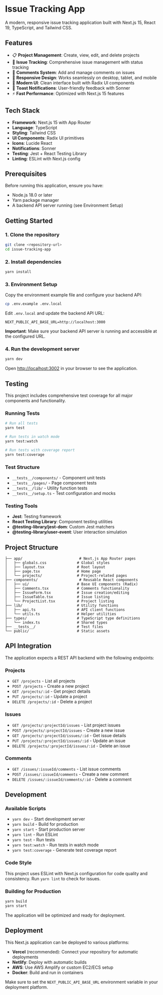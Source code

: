 # Issue Tracking App

A modern, responsive issue tracking application built with Next.js 15, React 19, TypeScript, and Tailwind CSS.

## Features

- 📋 **Project Management**: Create, view, edit, and delete projects
- 🐛 **Issue Tracking**: Comprehensive issue management with status tracking
- 💬 **Comments System**: Add and manage comments on issues
- 📱 **Responsive Design**: Works seamlessly on desktop, tablet, and mobile
- 🎨 **Modern UI**: Clean interface built with Radix UI components
- 🔔 **Toast Notifications**: User-friendly feedback with Sonner
- ⚡ **Fast Performance**: Optimized with Next.js 15 features

## Tech Stack

- **Framework**: Next.js 15 with App Router
- **Language**: TypeScript
- **Styling**: Tailwind CSS
- **UI Components**: Radix UI primitives
- **Icons**: Lucide React
- **Notifications**: Sonner
- **Testing**: Jest + React Testing Library
- **Linting**: ESLint with Next.js config

## Prerequisites

Before running this application, ensure you have:

- Node.js 18.0 or later
- Yarn package manager
- A backend API server running (see Environment Setup)

## Getting Started

### 1. Clone the repository

```bash
git clone <repository-url>
cd issue-tracking-app
```

### 2. Install dependencies

```bash
yarn install
```

### 3. Environment Setup

Copy the environment example file and configure your backend API:

```bash
cp .env.example .env.local
```

Edit `.env.local` and update the backend API URL:

```env
NEXT_PUBLIC_API_BASE_URL=http://localhost:3000
```

**Important**: Make sure your backend API server is running and accessible at the configured URL.

### 4. Run the development server

```bash
yarn dev
```

Open [http://localhost:3002](http://localhost:3002) in your browser to see the application.

## Testing

This project includes comprehensive test coverage for all major components and functionality.

### Running Tests

```bash
# Run all tests
yarn test

# Run tests in watch mode
yarn test:watch

# Run tests with coverage report
yarn test:coverage
```

### Test Structure

- `__tests__/components/` - Component unit tests
- `__tests__/pages/` - Page component tests
- `__tests__/lib/` - Utility function tests
- `__tests__/setup.ts` - Test configuration and mocks

### Testing Tools

- **Jest**: Testing framework
- **React Testing Library**: Component testing utilities
- **@testing-library/jest-dom**: Custom Jest matchers
- **@testing-library/user-event**: User interaction simulation

## Project Structure

```
├── app/                          # Next.js App Router pages
│   ├── globals.css              # Global styles
│   ├── layout.tsx               # Root layout
│   ├── page.tsx                 # Home page
│   └── projects/                # Project-related pages
├── components/                   # Reusable React components
│   ├── ui/                      # Base UI components (Radix)
│   ├── Comments.tsx             # Comments functionality
│   ├── IssueForm.tsx            # Issue creation/editing
│   ├── IssueTable.tsx           # Issue listing
│   └── ProjectList.tsx          # Project listing
├── lib/                         # Utility functions
│   ├── api.ts                   # API client functions
│   └── utils.ts                 # Helper utilities
├── types/                       # TypeScript type definitions
│   └── index.ts                 # Shared types
├── __tests__/                   # Test files
└── public/                      # Static assets
```

## API Integration

The application expects a REST API backend with the following endpoints:

### Projects

- `GET /projects` - List all projects
- `POST /projects` - Create a new project
- `GET /projects/:id` - Get project details
- `PUT /projects/:id` - Update a project
- `DELETE /projects/:id` - Delete a project

### Issues

- `GET /projects/:projectId/issues` - List project issues
- `POST /projects/:projectId/issues` - Create a new issue
- `GET /projects/:projectId/issues/:id` - Get issue details
- `PUT /projects/:projectId/issues/:id` - Update an issue
- `DELETE /projects/:projectId/issues/:id` - Delete an issue

### Comments

- `GET /issues/:issueId/comments` - List issue comments
- `POST /issues/:issueId/comments` - Create a new comment
- `DELETE /issues/:issueId/comments/:id` - Delete a comment

## Development

### Available Scripts

- `yarn dev` - Start development server
- `yarn build` - Build for production
- `yarn start` - Start production server
- `yarn lint` - Run ESLint
- `yarn test` - Run tests
- `yarn test:watch` - Run tests in watch mode
- `yarn test:coverage` - Generate test coverage report

### Code Style

This project uses ESLint with Next.js configuration for code quality and consistency. Run `yarn lint` to check for issues.

### Building for Production

```bash
yarn build
yarn start
```

The application will be optimized and ready for deployment.

## Deployment

This Next.js application can be deployed to various platforms:

- **Vercel** (recommended): Connect your repository for automatic deployments
- **Netlify**: Deploy with automatic builds
- **AWS**: Use AWS Amplify or custom EC2/ECS setup
- **Docker**: Build and run in containers

Make sure to set the `NEXT_PUBLIC_API_BASE_URL` environment variable in your deployment platform.
